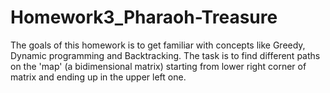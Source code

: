# Homework3_Pharaoh-Treasure
The goals of this homework is to get familiar with concepts like Greedy, Dynamic programming and Backtracking. The task is to find different paths on the 'map' (a bidimensional matrix) starting from lower right corner of matrix and ending up in the upper left one. 
